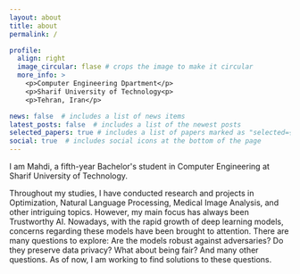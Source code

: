 ```yaml
---
layout: about
title: about
permalink: /

profile:
  align: right
  image_circular: flase # crops the image to make it circular
  more_info: >
    <p>Computer Engineering Dpartment</p>
    <p>Sharif University of Technology<p> 
    <p>Tehran, Iran</p>

news: false  # includes a list of news items
latest_posts: false  # includes a list of the newest posts
selected_papers: true # includes a list of papers marked as "selected={true}"
social: true  # includes social icons at the bottom of the page
---
```


I am Mahdi, a fifth-year Bachelor's student in Computer Engineering at Sharif University of Technology.

Throughout my studies, I have conducted research and projects in Optimization, Natural Language Processing, Medical Image Analysis, and other intriguing topics. However, my main focus has always been Trustworthy AI. Nowadays, with the rapid growth of deep learning models, concerns regarding these models have been brought to attention. There are many questions to explore: Are the models robust against adversaries? Do they preserve data privacy? What about being fair? And many other questions. As of now, I am working to find solutions to these questions.
